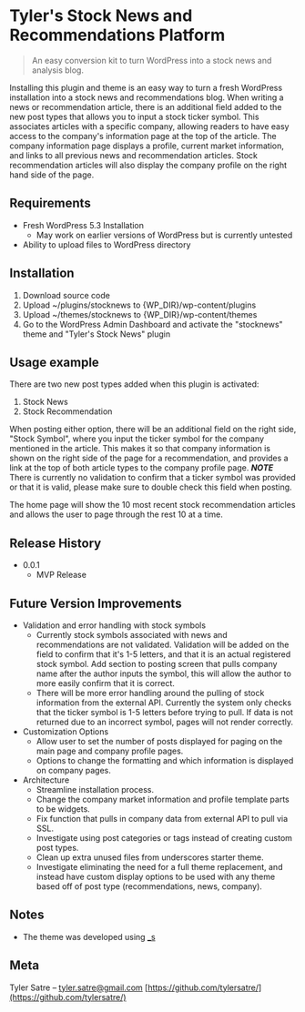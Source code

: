 # Tyler's Stock News and Recommendations Platform
> An easy conversion kit to turn WordPress into a stock news and analysis blog.

Installing this plugin and theme is an easy way to turn a fresh WordPress installation into a stock news and recommendations blog.  When writing a news or recommendation article, there is an additional field added to the new post types that allows you to input a stock ticker symbol.  This associates articles with a specific company, allowing readers to have easy access to the company's information page at the top of the article.  The company information page displays a profile, current market information, and links to all previous news and recommendation articles.  Stock recommendation articles will also display the company profile on the right hand side of the page.


## Requirements

* Fresh WordPress 5.3 Installation
    * May work on earlier versions of WordPress but is currently untested
* Ability to upload files to WordPress directory

## Installation

1. Download source code
2. Upload ~/plugins/stocknews to {WP_DIR}/wp-content/plugins
3. Upload ~/themes/stocknews to {WP_DIR}/wp-content/themes
4. Go to the WordPress Admin Dashboard and activate the "stocknews" theme and "Tyler's Stock News" plugin

## Usage example

There are two new post types added when this plugin is activated:

1. Stock News
2. Stock Recommendation

When posting either option, there will be an additional field on the right side, "Stock Symbol", where you input the ticker symbol for the company mentioned in the article.  This makes it so that company information is shown on the right side of the page for a recommendation, and provides a link at the top of both article types to the company profile page. ***NOTE*** There is currently no validation to confirm that a ticker symbol was provided or that it is valid, please make sure to double check this field when posting.

The home page will show the 10 most recent stock recommendation articles and allows the user to page through the rest 10 at a time.

## Release History

* 0.0.1
    * MVP Release

## Future Version Improvements

* Validation and error handling with stock symbols
    *  Currently stock symbols associated with news and recommendations are not validated.  Validation will be added on the field to confirm that it's 1-5 letters, and that it is an actual registered stock symbol.  Add section to posting screen that pulls company name after the author inputs the symbol, this will allow the author to more easily confirm that it is correct.
    *  There will be more error handling around the pulling of stock information from the external API. Currently the system only checks that the ticker symbol is 1-5 letters before trying to pull.  If data is not returned due to an incorrect symbol, pages will not render correctly.
* Customization Options
    * Allow user to set the number of posts displayed for paging on the main page and company profile pages.
    * Options to change the formatting and which information is displayed on company pages.
* Architecture
    * Streamline installation process.
    * Change the company market information and profile template parts to be widgets.
    * Fix function that pulls in company data from external API to pull via SSL.
    * Investigate using post categories or tags instead of creating custom post types.
    * Clean up extra unused files from underscores starter theme.
    * Investigate eliminating the need for a full theme replacement, and instead have custom display options to be used with any theme based off of post type (recommendations, news, company).
    

## Notes

* The theme was developed using [_s](https://underscores.me/)

## Meta

Tyler Satre – tyler.satre@gmail.com
[https://github.com/tylersatre/](https://github.com/tylersatre/)